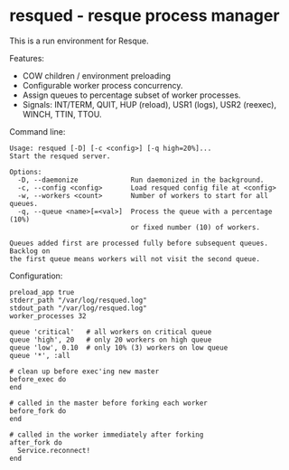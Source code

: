 resqued - resque process manager
================================

This is a run environment for Resque.

Features:

 - COW children / environment preloading
 - Configurable worker process concurrency.
 - Assign queues to percentage subset of worker processes.
 - Signals: INT/TERM, QUIT, HUP (reload), USR1 (logs), USR2 (reexec), WINCH,
   TTIN, TTOU.

Command line:

    Usage: resqued [-D] [-c <config>] [-q high=20%]...
    Start the resqued server.

    Options:
      -D, --daemonize             Run daemonized in the background.
      -c, --config <config>       Load resqued config file at <config>
      -w, --workers <count>       Number of workers to start for all queues.
      -q, --queue <name>[=<val>]  Process the queue with a percentage (10%)
                                  or fixed number (10) of workers.

    Queues added first are processed fully before subsequent queues. Backlog on
    the first queue means workers will not visit the second queue.

Configuration:

    preload_app true
    stderr_path "/var/log/resqued.log"
    stdout_path "/var/log/resqued.log"
    worker_processes 32

    queue 'critical'   # all workers on critical queue
    queue 'high', 20   # only 20 workers on high queue
    queue 'low', 0.10  # only 10% (3) workers on low queue
    queue '*', :all

    # clean up before exec'ing new master
    before_exec do
    end

    # called in the master before forking each worker
    before_fork do
    end

    # called in the worker immediately after forking
    after_fork do
      Service.reconnect!
    end
